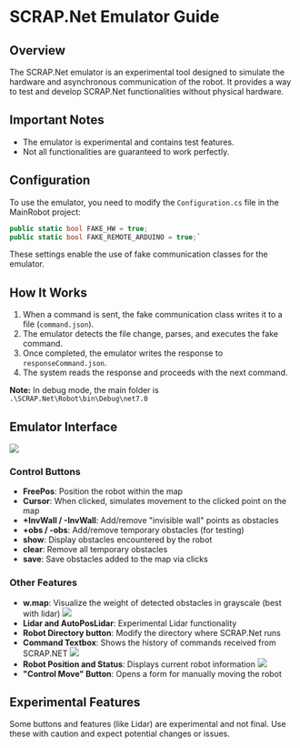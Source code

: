 # SCRAP.Net Emulator Guide

## Overview

The SCRAP.Net emulator is an experimental tool designed to simulate the hardware and asynchronous communication of the robot. It provides a way to test and develop SCRAP.Net functionalities without physical hardware.

## Important Notes

- The emulator is experimental and contains test features.
- Not all functionalities are guaranteed to work perfectly.

## Configuration

To use the emulator, you need to modify the `Configuration.cs` file in the MainRobot project:

```csharp
public static bool FAKE_HW = true; 
public static bool FAKE_REMOTE_ARDUINO = true;`
```

These settings enable the use of fake communication classes for the emulator.

## How It Works

1. When a command is sent, the fake communication class writes it to a file (`command.json`).
2. The emulator detects the file change, parses, and executes the fake command.
3. Once completed, the emulator writes the response to `responseCommand.json`.
4. The system reads the response and proceeds with the next command.

**Note:** In debug mode, the main folder is `.\SCRAP.Net\Robot\bin\Debug\net7.0`

## Emulator Interface

![](C:\Users\Utente\AppData\Roaming\marktext\images\2024-08-22-12-16-09-image.png)

### Control Buttons

- **FreePos**: Position the robot within the map
- **Cursor**: When clicked, simulates movement to the clicked point on the map
- **+InvWall / -InvWall**: Add/remove "invisible wall" points as obstacles
- **+obs / -obs**: Add/remove temporary obstacles (for testing)
- **show**: Display obstacles encountered by the robot
- **clear**: Remove all temporary obstacles
- **save**: Save obstacles added to the map via clicks

### Other Features

- **w.map**: Visualize the weight of detected obstacles in grayscale (best with lidar)
  ![](C:\Users\Utente\AppData\Roaming\marktext\images\2024-08-22-12-05-10-image.png)
- **Lidar and AutoPosLidar**: Experimental Lidar functionality
- **Robot Directory button**: Modify the directory where SCRAP.Net runs
- **Command Textbox**: Shows the history of commands received from SCRAP.NET
  ![](C:\Users\Utente\AppData\Roaming\marktext\images\2024-08-22-12-18-18-image.png)
- **Robot Position and Status**: Displays current robot information
  ![](C:\Users\Utente\AppData\Roaming\marktext\images\2024-08-22-12-20-09-image.png)
- **"Control Move" Button**: Opens a form for manually moving the robot

## Experimental Features

Some buttons and features (like Lidar) are experimental and not final. Use these with caution and expect potential changes or issues.



